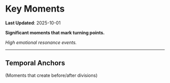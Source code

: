 # Key Moments

**Last Updated**: 2025-10-01

**Significant moments that mark turning points.**

*High emotional resonance events.*

---

## Temporal Anchors

(Moments that create before/after divisions)
